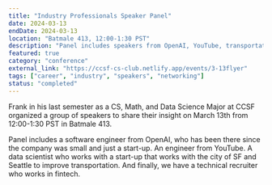 ```yaml
---
title: "Industry Professionals Speaker Panel"
date: 2024-03-13
endDate: 2024-03-13
location: "Batmale 413, 12:00-1:30 PST"
description: "Panel includes speakers from OpenAI, YouTube, transportation data science, and fintech recruiting."
featured: true
category: "conference"
external_link: "https://ccsf-cs-club.netlify.app/events/3-13flyer"
tags: ["career", "industry", "speakers", "networking"]
status: "completed"
---
```


Frank in his last semester as a CS, Math, and Data Science Major at CCSF organized a group of speakers to share their insight on March 13th from 12:00-1:30 PST in Batmale 413.

Panel includes a software engineer from OpenAI, who has been there since the company was small and just a start-up. An engineer from YouTube. A data scientist who works with a start-up that works with the city of SF and Seattle to improve transportation. And finally, we have a technical recruiter who works in fintech.